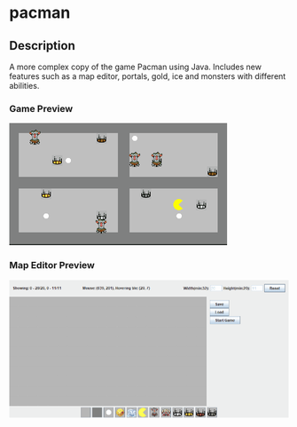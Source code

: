 # pacman

## Description
A more complex copy of the game Pacman using Java. Includes new features such as a map editor, portals, gold, ice and monsters with different abilities. 

### Game Preview
![Pacman simulation](Assets/game_sim.gif)

### Map Editor Preview
![Map Editor](Assets/editor.gif)
